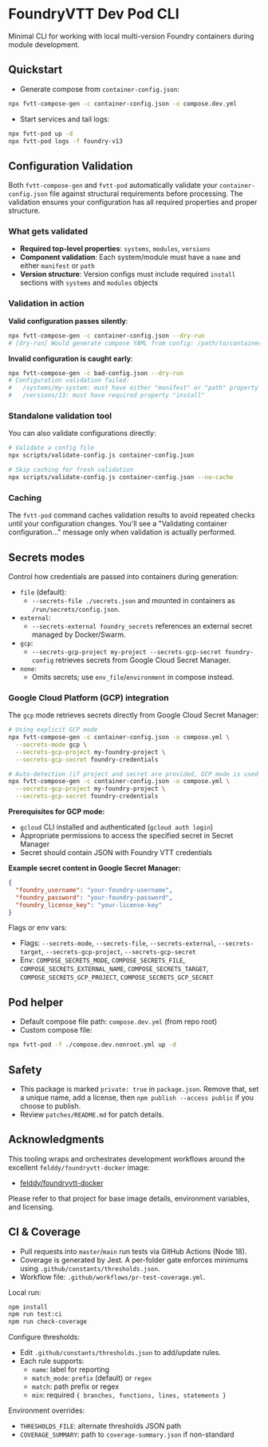 # FoundryVTT Dev Pod CLI

Minimal CLI for working with local multi-version Foundry containers during module development.

## Quickstart

- Generate compose from `container-config.json`:

```zsh
npx fvtt-compose-gen -c container-config.json -o compose.dev.yml
```

- Start services and tail logs:

```zsh
npx fvtt-pod up -d
npx fvtt-pod logs -f foundry-v13
```

## Configuration Validation

Both `fvtt-compose-gen` and `fvtt-pod` automatically validate your `container-config.json` file against structural requirements before processing. The validation ensures your configuration has all required properties and proper structure.

### What gets validated

- **Required top-level properties**: `systems`, `modules`, `versions`
- **Component validation**: Each system/module must have a `name` and either `manifest` or `path`
- **Version structure**: Version configs must include required `install` sections with `systems` and `modules` objects

### Validation in action

**Valid configuration passes silently**:

```zsh
npx fvtt-compose-gen -c container-config.json --dry-run
# [dry-run] Would generate compose YAML from config: /path/to/container-config.json
```

**Invalid configuration is caught early**:

```zsh
npx fvtt-compose-gen -c bad-config.json --dry-run
# Configuration validation failed:
#   /systems/my-system: must have either "manifest" or "path" property
#   /versions/13: must have required property "install"
```

### Standalone validation tool

You can also validate configurations directly:

```zsh
# Validate a config file
npx scripts/validate-config.js container-config.json

# Skip caching for fresh validation
npx scripts/validate-config.js container-config.json --no-cache
```

### Caching

The `fvtt-pod` command caches validation results to avoid repeated checks until your configuration changes. You'll see a "Validating container configuration..." message only when validation is actually performed.

## Secrets modes

Control how credentials are passed into containers during generation:

- `file` (default):
  - `--secrets-file ./secrets.json` and mounted in containers as `/run/secrets/config.json`.
- `external`:
  - `--secrets-external foundry_secrets` references an external secret managed by Docker/Swarm.
- `gcp`:
  - `--secrets-gcp-project my-project --secrets-gcp-secret foundry-config` retrieves secrets from Google Cloud Secret Manager.
- `none`:
  - Omits secrets; use `env_file`/`environment` in compose instead.

### Google Cloud Platform (GCP) integration

The `gcp` mode retrieves secrets directly from Google Cloud Secret Manager:

```zsh
# Using explicit GCP mode
npx fvtt-compose-gen -c container-config.json -o compose.yml \
  --secrets-mode gcp \
  --secrets-gcp-project my-foundry-project \
  --secrets-gcp-secret foundry-credentials

# Auto-detection (if project and secret are provided, GCP mode is used automatically)
npx fvtt-compose-gen -c container-config.json -o compose.yml \
  --secrets-gcp-project my-foundry-project \
  --secrets-gcp-secret foundry-credentials
```

**Prerequisites for GCP mode:**
- `gcloud` CLI installed and authenticated (`gcloud auth login`)
- Appropriate permissions to access the specified secret in Secret Manager
- Secret should contain JSON with Foundry VTT credentials

**Example secret content in Google Secret Manager:**
```json
{
  "foundry_username": "your-foundry-username",
  "foundry_password": "your-foundry-password",
  "foundry_license_key": "your-license-key"
}
```

Flags or env vars:

- Flags: `--secrets-mode`, `--secrets-file`, `--secrets-external`, `--secrets-target`, `--secrets-gcp-project`, `--secrets-gcp-secret`
- Env: `COMPOSE_SECRETS_MODE`, `COMPOSE_SECRETS_FILE`, `COMPOSE_SECRETS_EXTERNAL_NAME`, `COMPOSE_SECRETS_TARGET`, `COMPOSE_SECRETS_GCP_PROJECT`, `COMPOSE_SECRETS_GCP_SECRET`

## Pod helper

- Default compose file path: `compose.dev.yml` (from repo root)
- Custom compose file:

```zsh
npx fvtt-pod -f ./compose.dev.nonroot.yml up -d
```

## Safety

- This package is marked `private: true` in `package.json`. Remove that, set a unique name, add a license, then `npm publish --access public` if you choose to publish.
- Review `patches/README.md` for patch details.

## Acknowledgments

This tooling wraps and orchestrates development workflows around the excellent `felddy/foundryvtt-docker` image:

- [felddy/foundryvtt-docker](https://github.com/felddy/foundryvtt-docker)

Please refer to that project for base image details, environment variables, and licensing.

## CI & Coverage

- Pull requests into `master`/`main` run tests via GitHub Actions (Node 18).
- Coverage is generated by Jest. A per-folder gate enforces minimums using `.github/constants/thresholds.json`.
- Workflow file: `.github/workflows/pr-test-coverage.yml`.

Local run:

```zsh
npm install
npm run test:ci
npm run check-coverage
```

Configure thresholds:

- Edit `.github/constants/thresholds.json` to add/update rules.
- Each rule supports:
  - `name`: label for reporting
  - `match_mode`: `prefix` (default) or `regex`
  - `match`: path prefix or regex
  - `min`: required `{ branches, functions, lines, statements }`

Environment overrides:

- `THRESHOLDS_FILE`: alternate thresholds JSON path
- `COVERAGE_SUMMARY`: path to `coverage-summary.json` if non-standard
